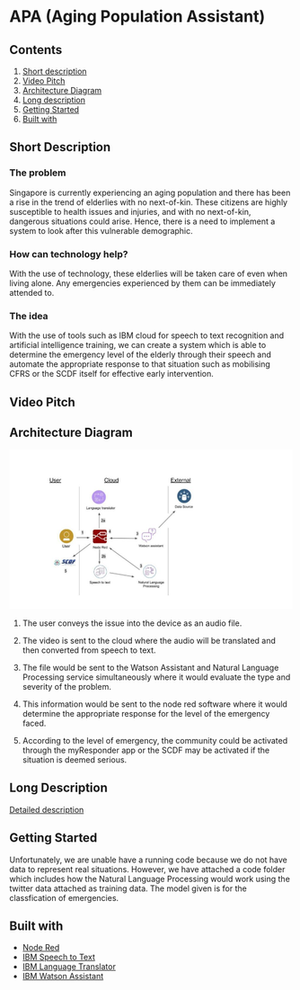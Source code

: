 # APA (Aging Population Assistant)
## Contents
1. [Short description](#short-description)
1. [Video Pitch](#video-pitch)
1. [Architecture Diagram](#architecture-diagram)
1. [Long description](#long-description)
1. [Getting Started](#getting-started)
1. [Built with](#built-with)


## Short Description
### The problem
Singapore is currently experiencing an aging population and there has been a rise in the trend of elderlies with no next-of-kin. These citizens are highly susceptible to health issues and injuries, and with no next-of-kin, dangerous situations could arise. Hence, there is a need to implement a system to look after this vulnerable demographic.

### How can technology help?
With the use of technology, these elderlies will be taken care of even when living alone. 
Any emergencies experienced by them can be immediately attended to.

### The idea
With the use of tools such as IBM cloud for speech to text recognition and artificial intelligence training, we can create a system which is able to determine the emergency level of the elderly through their speech and automate the appropriate response to that situation such as mobilising CFRS or the SCDF itself for effective early intervention.

## Video Pitch

## Architecture Diagram
![alt text](diagram.jpg "Architecture Diagram")

1. The user conveys the issue into the device as an audio file.

2. The video is sent to the cloud where the audio will be translated and then converted from speech to text.

3. The file would be sent to the Watson Assistant and Natural Language Processing service simultaneously where it would evaluate the type and severity of the problem.

4. This information would be sent to the node red software where it would determine the appropriate response for the level of the emergency faced.

5. According to the level of emergency, the community could be activated through the myResponder app or the SCDF may be activated if the situation is deemed serious.
## Long Description
[Detailed description](description.md)

## Getting Started
Unfortunately, we are unable have a running code because we do not have data to represent real situations. However, we have attached a code folder which includes how the Natural Language Processing would work using the twitter data attached as training data. The model given is for the classfication of emergencies.

## Built with
* [Node Red](https://cloud.ibm.com/catalog?search=node%20red#search_results)
* [IBM Speech to Text](https://cloud.ibm.com/catalog?search=speech%20to%20text#search_results)
* [IBM Language Translator](https://cloud.ibm.com/catalog?search=language%20translator#search_results)
* [IBM Watson Assistant](https://cloud.ibm.com/catalog?search=watson%20assistant#search_results)
